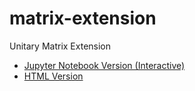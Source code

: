 # matrix-extension

Unitary Matrix Extension
- [Jupyter Notebook Version (Interactive)](https://github.com/easai/matrix-extension/blob/main/unitary.ipynb)
- [HTML Version](https://easai.github.io/matrix-extension/unitary.html)
